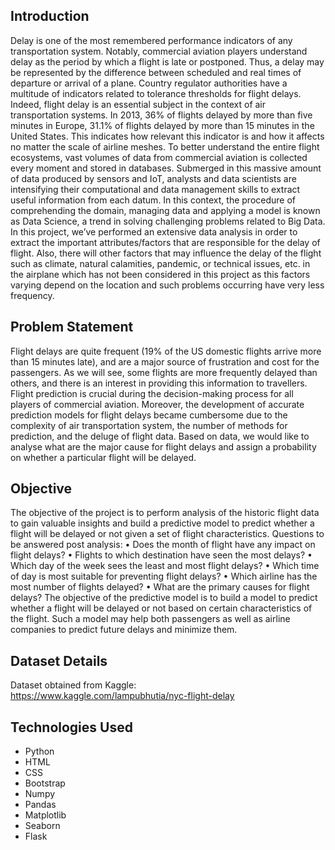 
## Introduction
Delay is one of the most remembered performance indicators of any transportation system. Notably, commercial aviation players understand delay as the period by which a flight is late or postponed. Thus, a delay may be represented by the difference between scheduled and real times of departure or arrival of a plane. Country regulator authorities have a multitude of indicators related to tolerance thresholds for flight delays. Indeed, flight delay is an essential subject in the context of air transportation systems. In 2013, 36% of flights delayed by more than five minutes in Europe, 31.1% of flights delayed by more than 15 minutes in the United States. This indicates how relevant this indicator is and how it affects no matter the scale of airline meshes. 
To better understand the entire flight ecosystems, vast volumes of data from commercial aviation is collected every moment and stored in databases. Submerged in this massive amount of data produced by sensors and IoT, analysts and data scientists are intensifying their computational and data management skills to extract useful information from each datum. In this context, the procedure of comprehending the domain, managing data and applying a model is known as Data Science, a trend in solving challenging problems related to Big Data. 
In this project, we’ve performed an extensive data analysis in order to extract the important attributes/factors that are responsible for the delay of flight. Also, there will other factors that may influence the delay of the flight such as climate, natural calamities, pandemic, or technical issues, etc. in the airplane which has not been considered in this project as this factors varying depend on the location and such problems occurring have very less frequency. 

## Problem Statement
Flight delays are quite frequent (19% of the US domestic flights arrive more than 15 minutes late), and are a major source of frustration and cost for the passengers. As we will see, some flights are more frequently delayed than others, and there is an interest in providing this information to travellers.  
Flight prediction is crucial during the decision-making process for all players of commercial aviation. Moreover, the development of accurate prediction models for flight delays became cumbersome due to the complexity of air transportation system, the number of methods for prediction, and the deluge of flight data. 
Based on data, we would like to analyse what are the major cause for flight delays and assign a probability on whether a particular flight will be delayed. 

## Objective
The objective of the project is to perform analysis of the historic flight data to gain valuable insights and build a predictive model to predict whether a flight will be delayed or not given a set of flight characteristics.
Questions to be answered post analysis: • Does the month of flight have any impact on flight delays? • Flights to which destination have seen the most delays? • Which day of the week sees the least and most flight delays? • Which time of day is most suitable for preventing flight delays? • Which airline has the most number of flights delayed? • What are the primary causes for flight delays?
The objective of the predictive model is to build a model to predict whether a flight will be delayed or not based on certain characteristics of the flight. Such a model may help both passengers as well as airline companies to predict future delays and minimize them.

## Dataset Details
Dataset obtained from Kaggle: <br>
https://www.kaggle.com/lampubhutia/nyc-flight-delay

## Technologies Used
* Python
* HTML
* CSS
* Bootstrap
* Numpy
* Pandas
* Matplotlib
* Seaborn
* Flask
